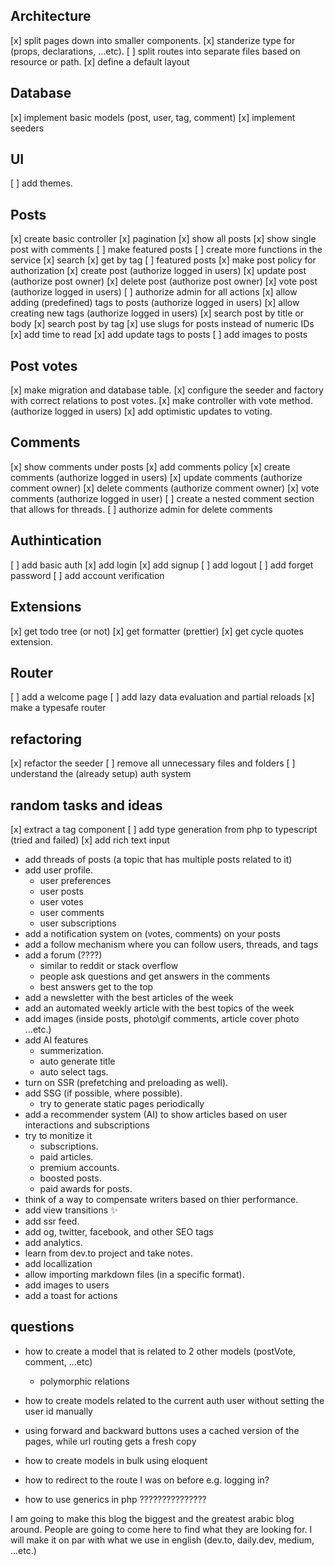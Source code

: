 ## Architecture

[x] split pages down into smaller components.
[x] standerize type for (props, declarations, ...etc).
[ ] split routes into separate files based on resource or path.
[x] define a default layout

## Database

[x] implement basic models (post, user, tag, comment)
[x] implement seeders

## UI

[ ] add themes.

## Posts

[x] create basic controller
[x] pagination
[x] show all posts
[x] show single post with comments
[ ] make featured posts
[ ] create more functions in the service 
    [x] search
    [x] get by tag
    [ ] featured posts
[x] make post policy for authorization
[x] create post (authorize logged in users)
[x] update post (authorize post owner)
[x] delete post (authorize post owner)
[x] vote post (authorize logged in users)
[ ] authorize admin for all actions
[x] allow adding (predefined) tags to posts (authorize logged in users)
[x] allow creating new tags (authorize logged in users)
[x] search post by title or body
[x] search post by tag
[x] use slugs for posts instead of numeric IDs
[x] add time to read
[x] add update tags to posts
[ ] add images to posts


## Post votes

[x] make migration and database table.
[x] configure the seeder and factory with correct relations to post votes.
[x] make controller with vote method. (authorize logged in users)
[x] add optimistic updates to voting.

## Comments

[x] show comments under posts
[x] add comments policy
[x] create comments (authorize logged in users)
[x] update comments (authorize comment owner)
[x] delete comments (authorize comment owner)
[x] vote comments (authorize logged in user)
[ ] create a nested comment section that allows for threads.
[ ] authorize admin for delete comments

## Authintication

[ ] add basic auth
[x] add login
[x] add signup
[ ] add logout
[ ] add forget password
[ ] add account verification

## Extensions

[x] get todo tree (or not)
[x] get formatter (prettier)
[x] get cycle quotes extension. 

## Router

[ ] add a welcome page
[ ] add lazy data evaluation and partial reloads
[x] make a typesafe router

## refactoring

[x] refactor the seeder
[ ] remove all unnecessary files and folders
[ ] understand the (already setup) auth system

## random tasks and ideas

[x] extract a tag component
[ ] add type generation from php to typescript (tried and failed)
[x] add rich text input

- add threads of posts (a topic that has multiple posts related to it)
- add user profile.
    - user preferences
    - user posts
    - user votes
    - user comments
    - user subscriptions
- add a notification system on (votes, comments) on your posts
- add a follow mechanism where you can follow users, threads, and tags
- add a forum (????)
    - similar to reddit or stack overflow
    - people ask questions and get answers in the comments
    - best answers get to the top
- add a newsletter with the best articles of the week
- add an automated weekly article with the best topics of the week
- add images (inside posts, photo\gif comments, article cover photo ...etc.)
- add AI features 
    - summerization.
    - auto generate title
    - auto select tags.
- turn on SSR (prefetching and preloading as well).
- add SSG (if possible, where possible).
    - try to generate static pages periodically
- add a recommender system (AI) to show articles based on user interactions and subscriptions
- try to monitize it 
    - subscriptions.
    - paid articles.
    - premium accounts.
    - boosted posts.
    - paid awards for posts.
- think of a way to compensate writers based on thier performance.
- add view transitions ✨
- add ssr feed.
- add og, twitter, facebook, and other SEO tags
- add analytics.
- learn from dev.to project and take notes.
- add locallization
- allow importing markdown files (in a specific format).
- add images to users
- add a toast for actions


## questions

- how to create a model that is related to 2 other models (postVote, comment, ...etc)
    - polymorphic relations
- how to create models related to the current auth user without setting the user id manually
- using forward and backward buttons uses a cached version of the pages, while url routing gets a fresh copy
- how to create models in bulk using eloquent
- how to redirect to the route I was on before e.g. logging in?

- how to use generics in php ???????????????



I am going to make this blog the biggest and the greatest arabic blog around.
People are going to come here to find what they are looking for.
I will make it on par with what we use in english (dev.to, daily.dev, medium, ...etc.)

